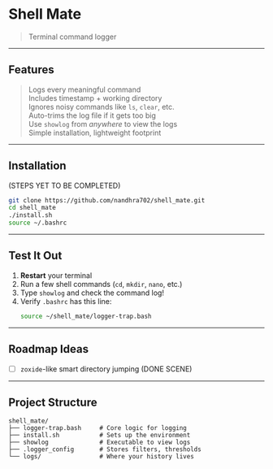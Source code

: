 #  Shell Mate

> Terminal command logger 

---

##  Features

> Logs every meaningful command  
> Includes timestamp + working directory  
> Ignores noisy commands like `ls`, `clear`, etc.  
> Auto-trims the log file if it gets too big  
> Use `showlog` from *anywhere* to view the logs  
> Simple installation, lightweight footprint

---

## Installation
(STEPS YET TO BE COMPLETED)

```bash
git clone https://github.com/nandhra702/shell_mate.git
cd shell_mate
./install.sh
source ~/.bashrc
```

---

##  Test It Out

1. **Restart** your terminal  
2. Run a few shell commands (`cd`, `mkdir`, `nano`, etc.)  
3. Type `showlog` and check the command log!  
4. Verify `.bashrc` has this line:
   ```bash
   source ~/shell_mate/logger-trap.bash
   ```

---

##  Roadmap Ideas

- [ ] `zoxide`-like smart directory jumping (DONE SCENE)

---

##  Project Structure

```
shell_mate/
├── logger-trap.bash     # Core logic for logging
├── install.sh           # Sets up the environment
├── showlog              # Executable to view logs
├── .logger_config       # Stores filters, thresholds
└── logs/                # Where your history lives
```
